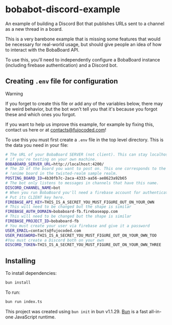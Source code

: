 # bobabot-discord-example

An example of building a Discord Bot that publishes URLs sent to a channel
as a new thread in a board.

This is a very barebone example that is missing some features that would be
necessary for real-world usage, but should give people an idea of how to
interact with the BobaBoard API.

To use this, you'll need to independently configure a BobaBoard instance (including
firebase authentication) and a Discord bot.

## Creating `.env` file for configuration

> [!WARNING]
> If you forget to create this file or add any of the variables
> below, there may be weird behavior, but the bot won't tell you that it's
> because you forgot these and which ones you forgot.
>
> If you want to help us improve this example, for example by fixing this,
> contact us here or at contacts@fujocoded.com!

To use this you must first create a `.env` file in the top level directory.
This is the data you need in your file:

```bash
# The URL of your BobaBoard SERVER (not client). This can stay localhost
# if you're testing on your own machine.
BOBABOARD_SERVER_URL=http://localhost:4200/
# The ID of the board you want to post on. This one corresponds to the
# !anime board in the twisted-realm sample realm.
POSTING_BOARD_ID=4b30fb7c-2aca-4333-aa56-ae8623a92b65
# The bot only listens to messages in channels that have this name.
DISCORD_CHANNEL_NAME=bot
# When you run BobaBoard you'll need a firebase account for authentication.
# Put its CLIENT key here.
FIREBASE_API_KEY=THIS_IS_A_SECRET_YOU_MUST_FIGURE_OUT_ON_YOUR_OWN
# This will need to be changed but the shape is similar
FIREBASE_AUTH_DOMAIN=bobaboard-fb.firebaseapp.com
# This will need to be changed but the shape is similar
FIREBASE_PROJECT_ID=bobaboard-fb
# You must create your user via firebase and give it a password
USER_EMAIL=contacts@fujocoded.com
USER_PASSWORD=THIS_IS_A_SECRET_YOU_MUST_FIGURE_OUT_ON_YOUR_OWN_TOO
#You must create a Discord both on your own
DISCORD_TOKEN=THIS_IS_A_SECRET_YOU_MUST_FIGURE_OUT_ON_YOUR_OWN_THREE
```

## Installing

To install dependencies:

```bash
bun install
```

To run:

```bash
bun run index.ts
```

This project was created using `bun init` in bun v1.1.29. [Bun](https://bun.sh) is a fast all-in-one JavaScript runtime.
